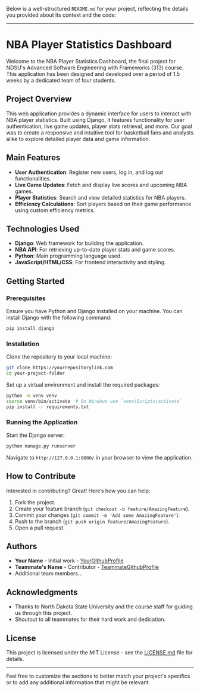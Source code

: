 Below is a well-structured `README.md` for your project, reflecting the details you provided about its context and the code:

---

# NBA Player Statistics Dashboard

Welcome to the NBA Player Statistics Dashboard, the final project for NDSU's Advanced Software Engineering with Frameworks (313) course. This application has been designed and developed over a period of 1.5 weeks by a dedicated team of four students.

## Project Overview

This web application provides a dynamic interface for users to interact with NBA player statistics. Built using Django, it features functionality for user authentication, live game updates, player stats retrieval, and more. Our goal was to create a responsive and intuitive tool for basketball fans and analysts alike to explore detailed player data and game information.

## Main Features

- **User Authentication**: Register new users, log in, and log out functionalities.
- **Live Game Updates**: Fetch and display live scores and upcoming NBA games.
- **Player Statistics**: Search and view detailed statistics for NBA players.
- **Efficiency Calculations**: Sort players based on their game performance using custom efficiency metrics.

## Technologies Used

- **Django**: Web framework for building the application.
- **NBA API**: For retrieving up-to-date player stats and game scores.
- **Python**: Main programming language used.
- **JavaScript/HTML/CSS**: For frontend interactivity and styling.

## Getting Started

### Prerequisites

Ensure you have Python and Django installed on your machine. You can install Django with the following command:

```bash
pip install django
```

### Installation

Clone the repository to your local machine:

```bash
git clone https://yourrepositorylink.com
cd your-project-folder
```

Set up a virtual environment and install the required packages:

```bash
python -m venv venv
source venv/bin/activate  # On Windows use `venv\Scripts\activate`
pip install -r requirements.txt
```

### Running the Application

Start the Django server:

```bash
python manage.py runserver
```

Navigate to `http://127.0.0.1:8000/` in your browser to view the application.

## How to Contribute

Interested in contributing? Great! Here’s how you can help:

1. Fork the project.
2. Create your feature branch (`git checkout -b feature/AmazingFeature`).
3. Commit your changes (`git commit -m 'Add some AmazingFeature'`).
4. Push to the branch (`git push origin feature/AmazingFeature`).
5. Open a pull request.

## Authors

- **Your Name** - Initial work - [YourGithubProfile](https://github.com/YourProfile)
- **Teammate's Name** - Contributor - [TeammateGithubProfile](https://github.com/TeammateProfile)
- Additional team members...

## Acknowledgments

- Thanks to North Dakota State University and the course staff for guiding us through this project.
- Shoutout to all teammates for their hard work and dedication.

## License

This project is licensed under the MIT License - see the [LICENSE.md](LICENSE.md) file for details.

---

Feel free to customize the sections to better match your project's specifics or to add any additional information that might be relevant.
